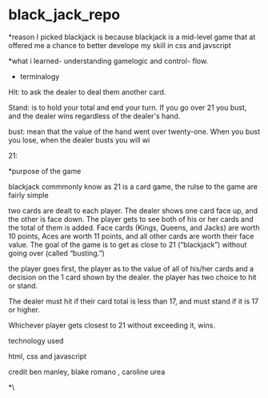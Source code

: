 # black_jack_repo
*reason I picked blackjack is because blackjack is a mid-level game that at offered me a chance to better develope my skill in css and javscript 

*what i learned- understanding gamelogic and control- flow. 


* terminalogy 
  
Hit: to ask the dealer to deal them another card. 

Stand: is to hold your total and end your turn. If you go over 21 you bust, and the dealer wins regardless of the dealer's hand. 

bust: mean that the value of the hand went over twenty-one. When you bust you lose, when the dealer busts you will wi

21:


*purpose of the game 

  blackjack commmonly know as 21  is a card game,  the rulse to the game are fairly simple 

two cards are dealt to each player. The dealer shows one card face up, and the other is face down.  The player gets to see both of his or her cards and the total of them is added.  Face cards (Kings, Queens, and Jacks) are worth 10 points, Aces are worth 11 points, and all other cards are worth their face value.  The goal of the game is to get as close to 21 (“blackjack”) without going over (called “busting.”)

the player goes first, the player as to the value of all of his/her cards and a decision on the 1 card shown by the dealer. the player has two choice to hit or stand.

The dealer must hit if their card total is less than 17, and must stand if it is 17 or higher. 

Whichever player gets closest to 21 without exceeding it, wins.

technology used

html, css and javascript

credit 
ben manley, blake romano , caroline urea


*\